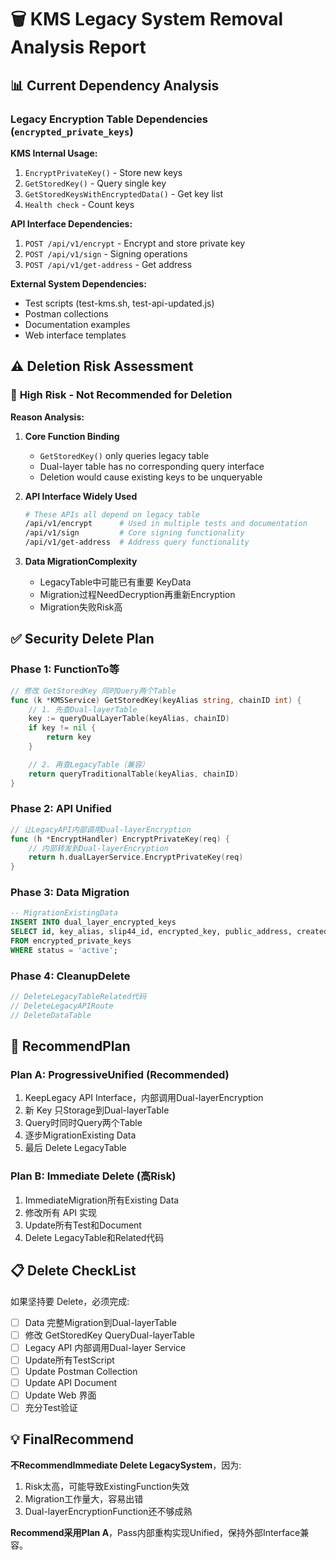 # 🗑️ KMS Legacy System Removal Analysis Report

## 📊 Current Dependency Analysis

### **Legacy Encryption Table Dependencies** (`encrypted_private_keys`)

**KMS Internal Usage:**

1. `EncryptPrivateKey()` - Store new keys
2. `GetStoredKey()` - Query single key
3. `GetStoredKeysWithEncryptedData()` - Get key list
4. `Health check` - Count keys

**API Interface Dependencies:**

1. `POST /api/v1/encrypt` - Encrypt and store private key
2. `POST /api/v1/sign` - Signing operations
3. `POST /api/v1/get-address` - Get address

**External System Dependencies:**

- Test scripts (test-kms.sh, test-api-updated.js)
- Postman collections
- Documentation examples
- Web interface templates

## ⚠️ Deletion Risk Assessment

### 🔴 **High Risk - Not Recommended for Deletion**

**Reason Analysis:**

1. **Core Function Binding**

   - `GetStoredKey()` only queries legacy table
   - Dual-layer table has no corresponding query interface
   - Deletion would cause existing keys to be unqueryable

2. **API Interface Widely Used**

   ```bash
   # These APIs all depend on legacy table
   /api/v1/encrypt      # Used in multiple tests and documentation
   /api/v1/sign         # Core signing functionality
   /api/v1/get-address  # Address query functionality
   ```

3. **Data MigrationComplexity**
   - LegacyTable中可能已有重要 KeyData
   - Migration过程NeedDecryption再重新Encryption
   - Migration失败Risk高

## ✅ Security Delete Plan

### **Phase 1: FunctionTo等**

```go
// 修改 GetStoredKey 同时Query两个Table
func (k *KMSService) GetStoredKey(keyAlias string, chainID int) {
    // 1. 先查Dual-layerTable
    key := queryDualLayerTable(keyAlias, chainID)
    if key != nil {
        return key
    }

    // 2. 再查LegacyTable（兼容）
    return queryTraditionalTable(keyAlias, chainID)
}
```

### **Phase 2: API Unified**

```go
// 让LegacyAPI内部调用Dual-layerEncryption
func (h *EncryptHandler) EncryptPrivateKey(req) {
    // 内部转发到Dual-layerEncryption
    return h.dualLayerService.EncryptPrivateKey(req)
}
```

### **Phase 3: Data Migration**

```sql
-- MigrationExistingData
INSERT INTO dual_layer_encrypted_keys
SELECT id, key_alias, slip44_id, encrypted_key, public_address, created_at, updated_at, status
FROM encrypted_private_keys
WHERE status = 'active';
```

### **Phase 4: CleanupDelete**

```go
// DeleteLegacyTableRelated代码
// DeleteLegacyAPIRoute
// DeleteDataTable
```

## 🎯 RecommendPlan

### **Plan A: ProgressiveUnified (Recommended)**

1. KeepLegacy API Interface，内部调用Dual-layerEncryption
2. 新 Key 只Storage到Dual-layerTable
3. Query时同时Query两个Table
4. 逐步MigrationExisting Data
5. 最后 Delete LegacyTable

### **Plan B: Immediate Delete (高Risk)**

1. ImmediateMigration所有Existing Data
2. 修改所有 API 实现
3. Update所有Test和Document
4. Delete LegacyTable和Related代码

## 📋 Delete CheckList

如果坚持要 Delete，必须完成:

- [ ] Data 完整Migration到Dual-layerTable
- [ ] 修改 GetStoredKey QueryDual-layerTable
- [ ] Legacy API 内部调用Dual-layer Service
- [ ] Update所有TestScript
- [ ] Update Postman Collection
- [ ] Update API Document
- [ ] Update Web 界面
- [ ] 充分Test验证

## 💡 FinalRecommend

**不RecommendImmediate Delete LegacySystem**，因为:

1. Risk太高，可能导致ExistingFunction失效
2. Migration工作量大，容易出错
3. Dual-layerEncryptionFunction还不够成熟

**Recommend采用Plan A**，Pass内部重构实现Unified，保持外部Interface兼容。
